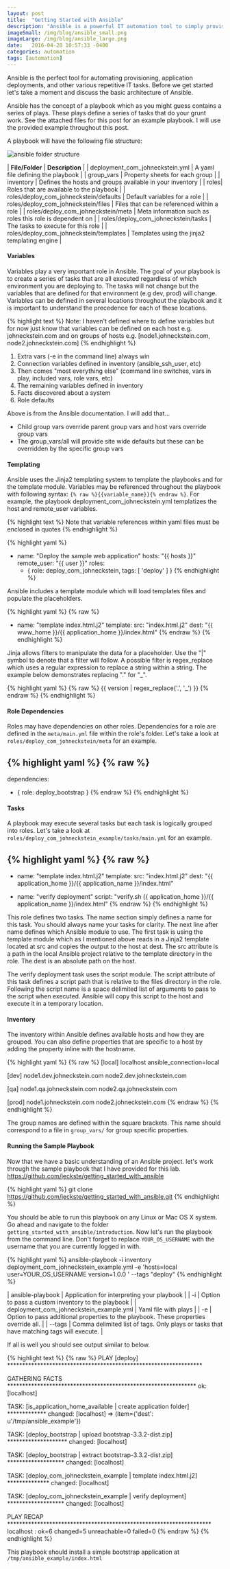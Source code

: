 ```yaml
---
layout: post
title:  "Getting Started with Ansible"
description: "Ansible is a powerful IT automation tool to simply provisioning and deployments."
imageSmall: /img/blog/ansible_small.png
imageLarge: /img/blog/ansible_large.png
date:   2016-04-28 10:57:33 -0400
categories: automation
tags: [automation]
---
```

Ansible is the perfect tool for automating provisioning, application deployments, and other various repetitive IT tasks. Before we get started let's take a moment and discuss the basic architecture of Ansible.

Ansible has the concept of a playbook which as you might guess contains a series of plays. These plays define a series of tasks that do your grunt work. See the attached files for this post for an example playbook. I will use the provided example throughout this post.

A playbook will have the following file structure:

![ansible folder structure](/img/blog/ansible_1.png)


| **File/Folder** | **Description** |
| deployment_com_johneckstein.yml | A yaml file defining the playbook |
| group_vars | Property sheets for each group |
| inventory | Defines the hosts and groups available in your inventory |
| roles| Roles that are available to the playbook |
| roles/deploy_com_johneckstein/defaults | Default variables for a role |
| roles/deploy_com_johneckstein/files | Files that can be referenced within a role |
| roles/deploy_com_johneckstein/meta | Meta information such as roles this role is dependent on |
| roles/deploy_com_johneckstein/tasks | The tasks to execute for this role |
| roles/deploy_com_johneckstein/templates | Templates using the jinja2 templating engine |

#### Variables
Variables play a very important role in Ansible. The goal of your playbook is to create a series of tasks that are all executed regardless of which environment you are deploying to. The tasks will not change but the variables that are defined for that environment (e.g dev, prod) will change. Variables can be defined in several locations throughout the playbook and it is important to understand the precedence for each of these locations. 

{% highlight text %}
Note: I haven't defined where to define variables but for now just know that variables can be defined on each host e.g. johneckstein.com and on groups of hosts e.g. [node1.johneckstein.com, node2.johneckstein.com]
{% endhighlight %}

1. Extra vars (-e in the command line) always win
2. Connection variables defined in inventory (ansible_ssh_user, etc)
3. Then comes "most everything else" (command line switches, vars in play, included vars, role vars, etc)
4. The remaining variables defined in inventory
5. Facts discovered about a system
6. Role defaults

Above is from the Ansible documentation. I will add that...

* Child group vars override parent group vars and host vars override group vars
* The group_vars/all will provide site wide defaults but these can be overridden by the specific group vars

#### Templating
Ansible uses the Jinja2 templating system to template the playbooks and for the template module. Variables may be referenced throughout the playbook with following syntax: ```{% raw %}{{variable_name}}{% endraw %}```. For example, the playbook deployment_com_johneckstein.yml templatizes the host and remote_user variables.

{% highlight text %}
Note that variable references within yaml files must be enclosed in quotes
{% endhighlight %}

{% highlight yaml %}
- name: "Deploy the sample web application"
   hosts: "{{ hosts }}"
   remote_user: "{{ user }}"
   roles:
     - { role: deploy_com_johneckstein, tags: [ 'deploy' ] } 
{% endhighlight %}    

Ansible includes a template module which will load templates files and populate the placeholders.

{% highlight yaml %}
{% raw %}
 - name: "template index.html.j2"
   template:
     src: "index.html.j2"
     dest: "{{ www_home }}/{{ application_home }}/index.html" 
{% endraw %}
{% endhighlight %}
     
Jinja allows filters to manipulate the data for a placeholder. Use the "\|" symbol to denote that a filter will follow. A possible filter is regex_replace which uses a regular expression to replace a string within a string. The example below demonstrates replacing \".\" for \"_\".

{% highlight yaml %}
{% raw %}
 {{ version | regex_replace('.', '_') }}
{% endraw %}
{% endhighlight %}

#### Role Dependencies
Roles may have dependencies on other roles. Dependencies for a role are defined in the ```meta/main.yml``` file within the role's folder. Let's take a look at ```roles/deploy_com_johneckstein/meta``` for an example.

{% highlight yaml %}
{% raw %}
 ---
 dependencies:
   - { role: deploy_bootstrap } 
{% endraw %}
{% endhighlight %}
     
#### Tasks
A playbook may execute several tasks but each task is logically grouped into roles. Let's take a look at ```roles/deploy_com_johneckstein_example/tasks/main.yml``` for an example.

{% highlight yaml %}
{% raw %}
---
 - name: "template index.html.j2"
   template:
     src: "index.html.j2"
     dest: "{{ application_home }}/{{ application_name }}/index.html"
 
 - name: "verify deployment"
   script: "verify.sh {{ application_home }}/{{ application_name }}/index.html" 
{% endraw %}
{% endhighlight %}

This role defines two tasks. The name section simply defines a name for this task. You should always name your tasks for clarity. The next line after name defines which Ansible module to use. The first task is using the template module which as I mentioned above reads in a Jinja2 template located at src and copies the output to the host at dest. The src attribute is a path in the local Ansible project relative to the template directory in the role. The dest is an absolute path on the host.

The verify deployment task uses the script module. The script attribute of this task defines a script path that is relative to the files directory in the role. Following the script name is a space delimited list of arguments to pass to the script when executed. Ansible will copy this script to the host and execute it in a temporary location.

#### Inventory
The inventory within Ansible defines available hosts and how they are grouped. You can also define properties that are specific to a host by adding the property inline with the hostname.

{% highlight yaml %}
{% raw %}
[local]
 localhost ansible_connection=local
 
 [dev]
 node1.dev.johneckstein.com
 node2.dev.johneckstein.com
 
 [qa]
 node1.qa.johneckstein.com
 node2.qa.johneckstein.com
 
 [prod]
 node1.johneckstein.com
 node2.johneckstein.com 
{% endraw %}
{% endhighlight %}

The group names are defined within the square brackets. This name should correspond to a file in ```group_vars/``` for group specific properties.

#### Running the Sample Playbook

Now that we have a basic understanding of an Ansible project. let's work through the sample playbook that I have provided for this lab. <https://github.com/jeckste/getting_started_with_ansible>

{% highlight yaml %}
 git clone https://github.com/jeckste/getting_started_with_ansible.git 
{% endhighlight %}

You should be able to run this playbook on any Linux or Mac OS X system. Go ahead and navigate to the folder ```getting_started_with_ansible/introduction```. Now let's run the playbook from the command line. Don't forget to replace ```YOUR_OS_USERNAME``` with the username that you are currently logged in with.

{% highlight yaml %}
ansible-playbook -i inventory deployment_com_johneckstein_example.yml -e 'hosts=local user=YOUR_OS_USERNAME version=1.0.0 ' --tags "deploy" 
{% endhighlight %}

| ansible-playbook | Application for interpreting your playbook |
| -i | Option to pass a custom inventory to the playbook |
| deployment_com_johneckstein_example.yml | Yaml file with plays |
| -e | Option to pass additional properties to the playbook. These properties override all. |
| --tags | Comma delimited list of tags. Only plays or tasks that have matching tags will execute. |

If all is well you should see output similar to below.

{% highlight text %}
{% raw %}
 PLAY [deploy] ***************************************************************** 
 
 GATHERING FACTS *************************************************************** 
 ok: [localhost]
 
 TASK: [is_application_home_available | create application folder] ************* 
 changed: [localhost] => (item={'dest': u'/tmp/ansible_example'})
 
 TASK: [deploy_bootstrap | upload bootstrap-3.3.2-dist.zip] ******************** 
 changed: [localhost]
 
 TASK: [deploy_bootstrap | extract bootstrap-3.3.2-dist.zip] ******************* 
 changed: [localhost]
 
 TASK: [deploy_com_johneckstein_example | template index.html.j2] ************** 
 changed: [localhost]
 
 TASK: [deploy_com_johneckstein_example | verify deployment] ******************* 
 changed: [localhost]
 
 PLAY RECAP ******************************************************************** 
 localhost : ok=6 changed=5 unreachable=0 failed=0
{% endraw %}
{% endhighlight %}

This playbook should install a simple bootstrap application at ```/tmp/ansible_example/index.html```